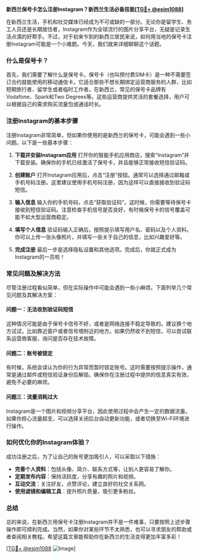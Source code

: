 **新西兰保号卡怎么注册Instagram？新西兰生活必备技能[[TG💪+ @esim1088](https://t.me/s/esim1088)]**

在新西兰生活，手机和社交媒体已经成为不可或缺的一部分。无论你是留学生、务工人员还是长期居住者，Instagram作为全球流行的图片分享平台，无疑是记录生活点滴的好帮手。不过，对于初来乍到的新西兰居民来说，如何用当地的保号卡注册Instagram可能是一个小难题。今天，我们就来详细聊聊这个话题。

### 什么是保号卡？

首先，我们需要了解什么是保号卡。保号卡（也叫预付费SIM卡）是一种不需要签订合约就能使用的移动通信卡。它适合那些不想长期绑定运营商服务的人群，比如短期旅行者、留学生或者临时工作者。在新西兰，常见的保号卡品牌有Vodafone、Spark和Two Degrees等。这些运营商提供灵活的套餐选择，用户可以根据自己的需求购买流量包或通话时长。

### 注册Instagram的基本步骤

注册Instagram非常简单，但如果你使用的是新西兰的保号卡，可能会遇到一些小问题。以下是一些基本步骤：

1. **下载并安装Instagram应用**
   打开你的智能手机应用商店，搜索“Instagram”并下载安装。确保你的手机已经激活了保号卡，并且能够正常接收短信验证码。

2. **创建账户**
   打开Instagram应用后，点击“注册”按钮。通常可以选择通过邮箱或手机号码注册。这里建议使用手机号码注册，因为这样可以直接接收到验证码短信。

3. **输入信息**
   输入你的手机号码，点击“获取验证码”。这时候，你需要等待保号卡接收到短信验证码。注意检查手机信号是否良好，有时候保号卡的信号覆盖可能不如大型运营商稳定。

4. **填写个人信息**
   验证码输入正确后，按照提示填写用户名、密码以及个人资料。你可以上传一张头像照片，并填写一些关于自己的信息，比如兴趣爱好等。

5. **完成注册**
   最后一步是选择隐私设置和其他选项。完成后，你就正式成为Instagram的一员啦！

### 常见问题及解决方法

尽管注册过程看似简单，但在实际操作中可能会遇到一些小麻烦。下面列举几个常见问题及其解决方案：

#### 问题一：无法收到验证码短信

这种情况可能是由于保号卡信号不好，或者是网络连接不稳定导致的。建议换个地方试试，比如靠近窗户或者信号塔附近的地方。如果仍然收不到短信，可以尝试联系运营商客服，询问是否存在技术故障。

#### 问题二：账号被锁定

有时候，系统会误认为你的行为异常而暂时锁定账号。这时需要按照提示操作，通常是通过邮件或短信验证身份后解锁。确保你在注册过程中提供的信息真实有效，避免不必要的麻烦。

#### 问题三：流量消耗过大

Instagram是一个图片和视频分享平台，因此使用过程中会产生一定的数据流量。如果你担心流量超支，可以选择关闭后台自动更新功能，或者切换至Wi-Fi环境进行操作。

### 如何优化你的Instagram体验？

成功注册之后，为了让自己的账号更加吸引人，可以采取以下措施：

- **完善个人资料**：包括头像、简介、联系方式等，让别人更容易了解你。
- **定期发布内容**：保持活跃度，分享有趣的照片和视频。
- **互动交流**：关注好友，点赞评论，建立良好的社交关系网。
- **使用滤镜和编辑工具**：提升照片质量，吸引更多粉丝。

### 总结

总的来说，在新西兰用保号卡注册Instagram并不是一件难事，只要按照上述步骤操作即可顺利完成。当然，如果你对某些环节不太熟悉，也可以寻求朋友的帮助或者查阅相关教程。希望这篇文章能帮助你在新西兰的生活变得更加丰富多彩！

[[TG💪+ @esim1088](https://t.me/s/esim1088) ![Image](https://i.postimg.cc/4NQfJmqS/Snipaste-2025-05-13-00-14-12.png)]